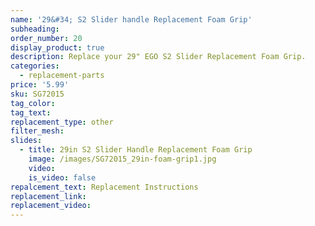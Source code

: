 ```yaml
---
name: '29&#34; S2 Slider handle Replacement Foam Grip'
subheading:
order_number: 20
display_product: true
description: Replace your 29" EGO S2 Slider Replacement Foam Grip.
categories:
  - replacement-parts
price: '5.99'
sku: SG72015
tag_color:
tag_text:
replacement_type: other
filter_mesh:
slides:
  - title: 29in S2 Slider Handle Replacement Foam Grip
    image: /images/SG72015_29in-foam-grip1.jpg
    video:
    is_video: false
repalcement_text: Replacement Instructions
replacement_link:
replacement_video:
---
```

